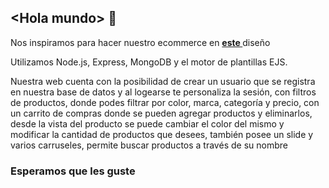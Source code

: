 
   <h2  >  &lt;Hola mundo&gt; 👋</h2> 



Nos inspiramos para hacer nuestro ecommerce en [<strong>este </strong>](https://dribbble.com/shots/19614098-Shopcart-E-Commerce-Product-Page) diseño

<p>Utilizamos Node.js, Express, MongoDB y el motor de plantillas EJS. </p>
<p>Nuestra web cuenta con la posibilidad de crear un usuario que se registra en nuestra base de datos y al logearse te personaliza la sesión, con filtros de productos, donde podes filtrar por color, marca, categoría y precio,
  con un carrito de compras donde se pueden agregar productos y eliminarlos, desde la vista del producto se puede cambiar el color del mismo y modificar la cantidad de productos que desees, también posee un slide y varios carruseles,
  permite buscar productos a través de su nombre </p>




<h3>Esperamos que les guste</h3>

